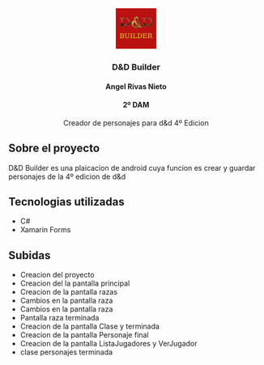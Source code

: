 <div align="center">
  <a href="https://github.com/Anxo1/ProyectoFinal">
    <img src="LogoDDB.png" alt="Logo" width="80" height="80">
  </a>

  <h3 align="center">D&D Builder</h3>
  <h4 align="center">Angel Rivas Nieto</h4>
  <h4 align="center">2º DAM</h4>

  <p align="center">
   Creador de personajes para d&d 4º Edicion
    <br />
 </p>
</div>

## Sobre el proyecto



D&D Builder es una plaicacion de android cuya funcion es crear y guardar 
personajes de la 4º edicion de d&d

## Tecnologias utilizadas
* C#
* Xamarin Forms

## Subidas
- Creacion del proyecto
- Creacion del la pantalla principal
- Creacion de la pantalla razas
- Cambios en la pantalla raza
- Cambios en la pantalla raza
- Pantalla raza terminada
- Creacion de la pantalla Clase y terminada
- Creacion de la pantalla Personaje final
- Creacion de la pantalla ListaJugadores y VerJugador
- clase personajes terminada

